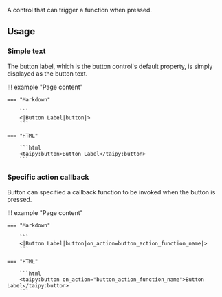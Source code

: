 A control that can trigger a function when pressed.

## Usage

### Simple text

The button label, which is the button control's default property, is simply displayed as the button
text.

!!! example "Page content"

    === "Markdown"

        ```
        <|Button Label|button|>
        ```
  
    === "HTML"

        ```html
        <taipy:button>Button Label</taipy:button>
        ```

### Specific action callback

Button can specified a callback function to be invoked when the button is pressed.

!!! example "Page content"

    === "Markdown"

        ```
        <|Button Label|button|on_action=button_action_function_name|>
        ```

    === "HTML"

        ```html
        <taipy:button on_action="button_action_function_name">Button Label</taipy:button>
        ```

